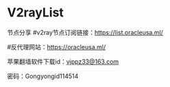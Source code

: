 # V2rayList
节点分享
#v2ray节点订阅链接：https://list.oracleusa.ml/

#反代理网站：https://oracleusa.ml/

苹果翻墙软件下载id：vjppz33@163.com

密码：Gongyongid114514

